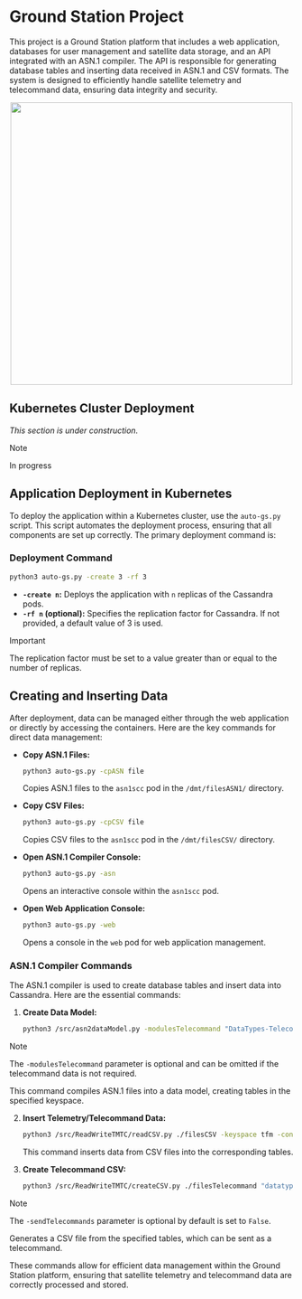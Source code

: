 # Ground Station Project

This project is a Ground Station platform that includes a web application, databases for user management and satellite data storage, and an API integrated with an ASN.1 compiler. The API is responsible for generating database tables and inserting data received in ASN.1 and CSV formats. The system is designed to efficiently handle satellite telemetry and telecommand data, ensuring data integrity and security.

<img src="images/diseñoServiciosSimple.png" width="500" style="margin-left: auto; margin-right: auto; display: block;"/>

## Kubernetes Cluster Deployment

*This section is under construction.*

>[!NOTE] 
>In progress
>
## Application Deployment in Kubernetes

To deploy the application within a Kubernetes cluster, use the `auto-gs.py` script. This script automates the deployment process, ensuring that all components are set up correctly. The primary deployment command is:

### Deployment Command

```bash
python3 auto-gs.py -create 3 -rf 3
```

- **`-create n`:** Deploys the application with `n` replicas of the Cassandra pods.
- **`-rf n` (optional):** Specifies the replication factor for Cassandra. If not provided, a default value of 3 is used.

>[!IMPORTANT]
>The replication factor must be set to a value greater than or equal to the number of replicas.

## Creating and Inserting Data

After deployment, data can be managed either through the web application or directly by accessing the containers. Here are the key commands for direct data management:

- **Copy ASN.1 Files:**

  ```bash
  python3 auto-gs.py -cpASN file
  ```

  Copies ASN.1 files to the `asn1scc` pod in the `/dmt/filesASN1/` directory.

- **Copy CSV Files:**

  ```bash
  python3 auto-gs.py -cpCSV file
  ```

  Copies CSV files to the `asn1scc` pod in the `/dmt/filesCSV/` directory.

- **Open ASN.1 Compiler Console:**

  ```bash
  python3 auto-gs.py -asn
  ```

  Opens an interactive console within the `asn1scc` pod.

- **Open Web Application Console:**

  ```bash
  python3 auto-gs.py -web
  ```

  Opens a console in the `web` pod for web application management.

### ASN.1 Compiler Commands

The ASN.1 compiler is used to create database tables and insert data into Cassandra. Here are the essential commands:

1. **Create Data Model:**

   ```bash
   python3 /src/asn2dataModel.py -modulesTelecommand "DataTypes-Telecommands" -keyspace tfm -contact_points cassandra -clusterPort 9042 ./filesASN1 DataTypesTelecommands.asn DataTypes-Telemetries.asn
   ```
  >[!NOTE]
  >The `-modulesTelecommand` parameter is optional and can be omitted if the telecommand data is not required.
  
   This command compiles ASN.1 files into a data model, creating tables in the specified keyspace.

2. **Insert Telemetry/Telecommand Data:**

   ```bash
   python3 /src/ReadWriteTMTC/readCSV.py ./filesCSV -keyspace tfm -contact_points cassandra -clusterPort 9042 -filesTelecommands datatypes_telecommands.csv
   ```

   This command inserts data from CSV files into the corresponding tables.

3. **Create Telecommand CSV:**

   ```bash
   python3 /src/ReadWriteTMTC/createCSV.py ./filesTelecommand "datatypes_telecommands" -keyspace tfm -contact_points cassandra -clusterPort 9042 -sendTelecommands True
   ```
  >[!NOTE]
  >The `-sendTelecommands` parameter is optional by default is set to `False`.

   Generates a CSV file from the specified tables, which can be sent as a telecommand.

These commands allow for efficient data management within the Ground Station platform, ensuring that satellite telemetry and telecommand data are correctly processed and stored.
